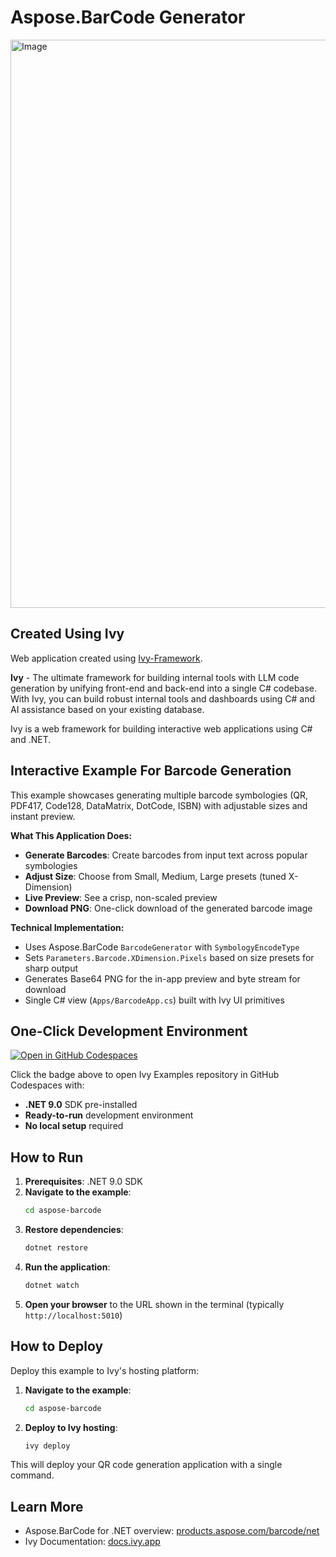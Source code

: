 # Aspose.BarCode Generator

<img width="1916" height="909" alt="Image" src="https://github.com/user-attachments/assets/3ae37d9a-cc50-4a9a-878a-1973daca1dbb" />

## Created Using Ivy

Web application created using [Ivy-Framework](https://github.com/Ivy-Interactive/Ivy-Framework).

**Ivy** - The ultimate framework for building internal tools with LLM code generation by unifying front-end and back-end into a single C# codebase. With Ivy, you can build robust internal tools and dashboards using C# and AI assistance based on your existing database.

Ivy is a web framework for building interactive web applications using C# and .NET.

## Interactive Example For Barcode Generation

This example showcases generating multiple barcode symbologies (QR, PDF417, Code128, DataMatrix, DotCode, ISBN) with adjustable sizes and instant preview.

**What This Application Does:**

- **Generate Barcodes**: Create barcodes from input text across popular symbologies
- **Adjust Size**: Choose from Small, Medium, Large presets (tuned X-Dimension)
- **Live Preview**: See a crisp, non-scaled preview
- **Download PNG**: One-click download of the generated barcode image

**Technical Implementation:**

- Uses Aspose.BarCode `BarcodeGenerator` with `SymbologyEncodeType`
- Sets `Parameters.Barcode.XDimension.Pixels` based on size presets for sharp output
- Generates Base64 PNG for the in-app preview and byte stream for download
- Single C# view (`Apps/BarcodeApp.cs`) built with Ivy UI primitives

## One-Click Development Environment

[![Open in GitHub Codespaces](https://github.com/codespaces/badge.svg)](https://github.com/codespaces/new?hide_repo_select=true&ref=main&repo=Ivy-Interactive%2FIvy-Examples&machine=standardLinux32gb&devcontainer_path=.devcontainer%2Faspose-barcode%2Fdevcontainer.json&location=EuropeWest)

Click the badge above to open Ivy Examples repository in GitHub Codespaces with:
- **.NET 9.0** SDK pre-installed
- **Ready-to-run** development environment
- **No local setup** required

## How to Run

1. **Prerequisites**: .NET 9.0 SDK
2. **Navigate to the example**:
   ```bash
   cd aspose-barcode
   ```
3. **Restore dependencies**:
   ```bash
   dotnet restore
   ```
4. **Run the application**:
   ```bash
   dotnet watch
   ```
5. **Open your browser** to the URL shown in the terminal (typically `http://localhost:5010`)

## How to Deploy

Deploy this example to Ivy's hosting platform:

1. **Navigate to the example**:
   ```bash
   cd aspose-barcode
   ```
2. **Deploy to Ivy hosting**:
   ```bash
   ivy deploy
   ```
This will deploy your QR code generation application with a single command.

## Learn More

- Aspose.BarCode for .NET overview: [products.aspose.com/barcode/net](https://products.aspose.com/barcode/net/)
- Ivy Documentation: [docs.ivy.app](https://docs.ivy.app)
